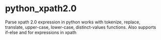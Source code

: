 # python_xpath2.0
Parse xpath 2.0 expression in python
works with tokenize, replace, translate, upper-case, lower-case, distinct-values functions.
Also supports if-else and for expressions in xpath
